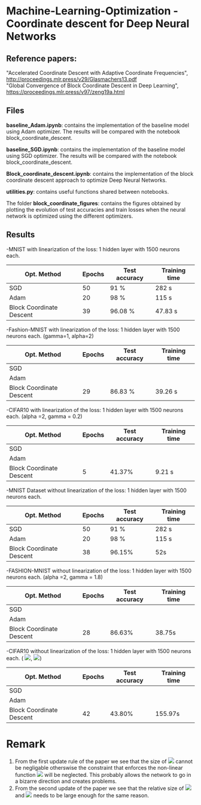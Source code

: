 # Machine-Learning-Optimization - Coordinate descent for Deep Neural Networks

## Reference papers:

"Accelerated Coordinate Descent with Adaptive Coordinate Frequencies", http://proceedings.mlr.press/v29/Glasmachers13.pdf <br />
"Global Convergence of Block Coordinate Descent in Deep Learning", https://proceedings.mlr.press/v97/zeng19a.html <br />


<!--- ## CoordinateDescent.ipynb
For the time being this file only contains the following:

1.
```python
class MultiLayerPerceptron(torch.nn.Module):
def __init__(self):

def forward(self,x):
```
This class is a definition of 3 layer perceptron with Relu activation functions and an output layer of size 10 (1 output node corresponds to 1 of the 10 digits of the mnist dataset). The class contains two functions the ***init*** function which initializes the class object and the ***forward*** function which takes an ***input x*** and produces an ***output*** by passing the input through the perceptron.

2. 
```python
def accuracy(predicted, reference):
```
The definition of the accuracy metric usable with ***Pytorch tensors*** with the following parameters:<br>
***predicted*** the predicted labels from the model<br>
***reference*** the true value of samples.

3.
```python
def train_model(model,dataset_train,dataset_test,optimizer,criterion,epochs):
```
The function used for training the model and its parameters are the following:<br>
***model*** the model we wish to train (must be implemented in pytorch)<br>
***dataset_train*** the training dataset (use pytorch dataset loader to create this see mnist example in notebook)<br>
***dataset_test*** the testing dataset (use pytorch dataset loader to create this see mnist example in notebook)<br>
***optimizer*** the optimizer (must be compatible with pytorch optim library)<br>
***criterion*** the loss metric that the optimizer uses<br>
***epochs*** the number of epochs that the optimizer should iterate over the dataset
)
--->

## Files

**baseline_Adam.ipynb**: contains the implementation of the baseline model using Adam optimizer. The results will be compared with the notebook block_coordinate_descent.

**baseline_SGD.ipynb**: contains the implementation of the baseline model using SGD optimizer. The results will be compared with the notebook block_coordinate_descent.

**Block_coordinate_descent.ipynb**: contains the implementation of the block coordinate descent approach to optimize Deep Neural Networks.

**utilities.py**: contains useful functions shared between notebooks.

The folder **block_coordinate_figures**: contains the figures obtained by plotting the evolution of test accuracies and train losses when the neural network is optimized using the different optimizers.


## Results


-MNIST with linearization of the loss:
1 hidden layer with 1500 neurons each. 

|  Opt. Method | Epochs | Test accuracy | Training time |
| ----- | ----- | ----- | ----- |
| SGD   |   50    | 91 % | 282 s |
| Adam  |   20    | 98 % | 115 s |
| Block Coordinate Descent | 39 | 96.08 % | 47.83 s |




-Fashion-MNIST with linearization of the loss:
1 hidden layer with 1500 neurons each.
(gamma=1, alpha=2)

|  Opt. Method | Epochs | Test accuracy | Training time |
| ----- | ----- | ----- | ----- |
| SGD   |      |     |     |
| Adam  |      |     |     |
| Block Coordinate Descent | 29 | 86.83 % | 39.26 s |


-CIFAR10 with linearization of the loss:
1 hidden layer with 1500 neurons each.
(alpha =2, gamma = 0.2)

|  Opt. Method | Epochs | Test accuracy | Training time |
| ----- | ----- | ----- | ----- |
| SGD   |      |     |     |
| Adam  |      |     |     |
| Block Coordinate Descent | 5 | 41.37% | 9.21 s |


-MNIST Dataset without linearization of the loss:
1 hidden layer with 1500 neurons each.

|  Opt. Method | Epochs | Test accuracy | Training time |
| ----- | ----- | ----- | ----- |
| SGD   |   50    | 91 % | 282 s |
| Adam  |   20    | 98 % | 115 s |
| Block Coordinate Descent | 38 | 96.15% | 52s |

-FASHION-MNIST without linearization of the loss:
1 hidden layer with 1500 neurons each.
(alpha =2, gamma = 1.8)

|  Opt. Method | Epochs | Test accuracy | Training time |
| ----- | ----- | ----- | ----- |
| SGD   |       |  |  |
| Adam  |       |  |  |
| Block Coordinate Descent | 28 | 86.63% | 38.75s |



-CIFAR10 without linearization of the loss:
1 hidden layer with 1500 neurons each.
( <img src="https://render.githubusercontent.com/render/math?math=\alpha=7"/>,  <img src="https://render.githubusercontent.com/render/math?math=\gamma=0.2"/>)


|  Opt. Method | Epochs | Test accuracy | Training time |
| ----- | ----- | ----- | ----- |
| SGD   |       |  |  |
| Adam  |       |  |  |
| Block Coordinate Descent | 42 | 43.80% | 155.97s |

# Remark
1. From the first update rule of the paper we see that the size of <img src="https://render.githubusercontent.com/render/math?math=\alpha"/> cannot be negligable otherswise the constraint that enforces the non-linear function <img src="https://render.githubusercontent.com/render/math?math=V = \sigma(U)" /> will be neglected. This probably allows the network to go in a bizarre direction and creates problems.
2. From the second update of the paper we see that the relative size of <img src="https://render.githubusercontent.com/render/math?math=\alpha"/> and <img src="https://render.githubusercontent.com/render/math?math=\gamma"/> needs to be large enough for the same reason.
